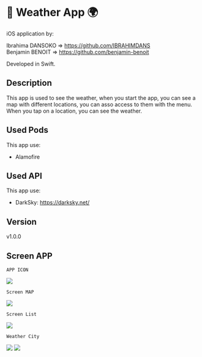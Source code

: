 # :round_pushpin: Weather App :earth_africa:

iOS application by:

 Ibrahima DANSOKO => https://github.com/IBRAHIMDANS
 </br> Benjamin BENOIT => https://github.com/benjamin-benoit
 
Developed in Swift.
## Description

This app is used to see the weather, when you start the app, you can see a map with different locations, you can asso access to them with the menu. When you tap on a location, you can see the weather.

## Used Pods

This app use:
 - Alamofire

## Used API

This app use:
- DarkSky: https://darksky.net/

## Version

v1.0.0

## Screen APP

    APP ICON
<img src="./screen/01.png">


    Screen MAP
<img src="./screen/02.png">

    Screen List
<img src="./screen/03.png">

    Weather City 
<img src="./screen/04.png">
<img src="./screen/05.png">
